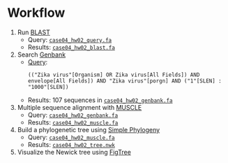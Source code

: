 # Workflow

1. Run [BLAST](http://blast.ncbi.nlm.nih.gov/Blast.cgi)
    - Query: [`case04_hw02_query.fa`](case04_hw02_query.fa)
    - Results: [`case04_hw02_blast.fa`](case04_hw02_blast.fa)
1. Search [Genbank](http://www.ncbi.nlm.nih.gov/nuccore)
    - [Query](case04_hw02_genbank.md): 
      ```
      (("Zika virus"[Organism] OR Zika virus[All Fields]) AND envelope[All Fields]) AND "Zika virus"[porgn] AND ("1"[SLEN] : "1000"[SLEN])
      ```
    - Results: 107 sequences in [`case04_hw02_genbank.fa`](case04_hw02_genbank.fa)
1. Multiple sequence alignment with [MUSCLE](http://www.ebi.ac.uk/Tools/msa/muscle/)
    - Query: [`case04_hw02_genbank.fa`](case04_hw02_genbank.fa)
    - Results: [`case04_hw02_muscle.fa`](case04_hw02_muscle.fa)
1. Build a phylogenetic tree using [Simple Phylogeny](https://www.ebi.ac.uk/Tools/phylogeny/simple_phylogeny/)
    - Query: [`case04_hw02_muscle.fa`](case04_hw02_muscle.fa)
    - Results: [`case04_hw02_tree.nwk`](case04_hw02_tree.nwk)
1. Visualize the Newick tree using [FigTree](https://github.com/rambaut/figtree)
<!-- - Results: 
![](path/to/image)
-->
